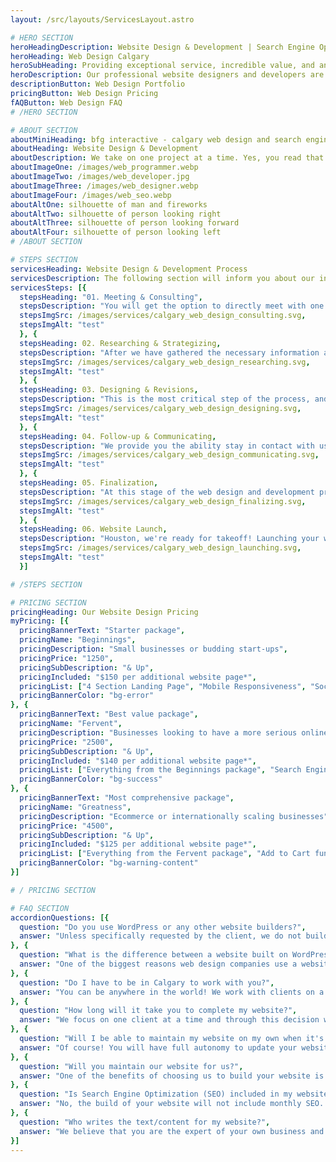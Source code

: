 ```yaml
---
layout: /src/layouts/ServicesLayout.astro

# HERO SECTION
heroHeadingDescription: Website Design & Development | Search Engine Optimization | Social Media Marketing
heroHeading: Web Design Calgary
heroSubHeading: Providing exceptional service, incredible value, and an enjoyable experience.
heroDescription: Our professional website designers and developers are experts in crafting gorgeous, and highly performant websites. In combination with our skilled SEO specialists, BFG Interactive is confident in providing an unparalelled website experience for your visitors, and ultimately, an exceptional value for you.
descriptionButton: Web Design Portfolio
pricingButton: Web Design Pricing
fAQButton: Web Design FAQ
# /HERO SECTION

# ABOUT SECTION
aboutMiniHeading: bfg interactive - calgary web design and search engine optimization
aboutHeading: Website Design & Development
aboutDescription: We take on one project at a time. Yes, you read that right - one project at a time. We know how big of a decision it is for a business to choose us as their website designer & developer, and we take that on as a token of belief and trust. Just as you have chosen to believe in us, we have decided to provide your business with undivided attention and plan to deliver a fantastic product on time. 
aboutImageOne: /images/web_programmer.webp
aboutImageTwo: /images/web_developer.jpg
aboutImageThree: /images/web_designer.webp
aboutImageFour: /images/web_seo.webp
aboutAltOne: silhouette of man and fireworks
aboutAltTwo: silhouette of person looking right
aboutAltThree: silhouette of person looking forward
aboutAltFour: silhouette of person looking left
# /ABOUT SECTION

# STEPS SECTION
servicesHeading: Website Design & Development Process
servicesDescription: The following section will inform you about our intuitive and hassle-free web design and development process!
servicesSteps: [{
  stepsHeading: "01. Meeting & Consulting", 
  stepsDescription: "You will get the option to directly meet with one of our team members either in real life, or through an online appointment. This initial consultation will allow our company to better understand your needs.", 
  stepsImgSrc: /images/services/calgary_web_design_consulting.svg, 
  stepsImgAlt: "test" 
  }, {
  stepsHeading: 02. Researching & Strategizing, 
  stepsDescription: "After we have gathered the necessary information about your business, our team members will research, deliberate, and strategise an approach that we believe will best accomplish your business's website goals.", 
  stepsImgSrc: /images/services/calgary_web_design_researching.svg, 
  stepsImgAlt: "test"
  }, {
  stepsHeading: 03. Designing & Revisions, 
  stepsDescription: "This is the most critical step of the process, and thus will take the most amount of time. Our web designers will present you an initial design idea for your website. If you're unhappy with the current design, we will try our best to accommodate your vision through our revision process.", 
  stepsImgSrc: /images/services/calgary_web_design_designing.svg, 
  stepsImgAlt: "test"
  }, {
  stepsHeading: 04. Follow-up & Communicating, 
  stepsDescription: "We provide you the ability stay in contact with us as much as you would like - if this requires daily check-ins, then we would be happy to do just that! If you'd like to speak to us only once we have finished with your website, then that is also an option!", 
  stepsImgSrc: /images/services/calgary_web_design_communicating.svg, 
  stepsImgAlt: "test"
  }, {
  stepsHeading: 05. Finalization, 
  stepsDescription: "At this stage of the web design and development process, we will impart you with the necessary knowledge to best maintain your website if you choose to do so manually.", 
  stepsImgSrc: /images/services/calgary_web_design_finalizing.svg, 
  stepsImgAlt: "test"
  }, {
  stepsHeading: 06. Website Launch, 
  stepsDescription: "Houston, we're ready for takeoff! Launching your website doesn't need to be stressful, and it shouldn't be stressful! This is an exciting time for you, go you!", 
  stepsImgSrc: /images/services/calgary_web_design_launching.svg, 
  stepsImgAlt: "test"
  }]

# /STEPS SECTION

# PRICING SECTION
pricingHeading: Our Website Design Pricing
myPricing: [{
  pricingBannerText: "Starter package",
  pricingName: "Beginnings",
  pricingDescription: "Small businesses or budding start-ups",
  pricingPrice: "1250",
  pricingSubDescription: "& Up",
  pricingIncluded: "$150 per additional website page*",
  pricingList: ["4 Section Landing Page", "Mobile Responsiveness", "Social Media Integration", "Contact Form", "Google Maps", "Max. 2 Rounds of Revisions"],
  pricingBannerColor: "bg-error"
}, {
  pricingBannerText: "Best value package",
  pricingName: "Fervent",
  pricingDescription: "Businesses looking to have a more serious online presence",
  pricingPrice: "2500",
  pricingSubDescription: "& Up",
  pricingIncluded: "$140 per additional website page*",
  pricingList: ["Everything from the Beginnings package", "Search Engine Optimization", "Google Analytics", "Google My Business Setup", "Mailing List", "Image Gallery","Max. 2 Rounds of Revisions", ],
  pricingBannerColor: "bg-success"
}, {
  pricingBannerText: "Most comprehensive package",
  pricingName: "Greatness",
  pricingDescription: "Ecommerce or internationally scaling businesses",
  pricingPrice: "4500",
  pricingSubDescription: "& Up",
  pricingIncluded: "$125 per additional website page*",
  pricingList: ["Everything from the Fervent package", "Add to Cart functionality", "1 Product Page", "Checkout Integration", "Shipping Calculator", "Custom Brand Integration", "Blog Page", "Max. 3 Rounds of Revisions"],
  pricingBannerColor: "bg-warning-content"
}]

# / PRICING SECTION

# FAQ SECTION
accordionQuestions: [{
  question: "Do you use WordPress or any other website builders?",
  answer: "Unless specifically requested by the client, we do not build any of our websites using WordPress, or any other website builders. We are proud to say that each and every single one of our projects are built by our expert developers using up to date and state of the art technologies - this is how we set ourselves apart from the competition."
}, {
  question: "What is the difference between a website built on WordPress or other website builders vs. your developed websites?",
  answer: "One of the biggest reasons web design companies use a website builder is because of how quick it is to create a website from it - which is a great option if you were building a website by yourself. Website builders suffer from limited capabilities, performance issues, potential security vulnerabilities, and limited personalizations. Websites developed with us have higher capabilities, increased performance, less security vulnerabilities, and are fully customizable and personalized. All of this for the same or lesser price compared to our competition."
}, {
  question: "Do I have to be in Calgary to work with you?",
  answer: "You can be anywhere in the world! We work with clients on a global basis and have the ability to communicate with you either through email, or scheduled online meetings."
}, {
  question: "How long will it take you to complete my website?",
  answer: "We focus on one client at a time and through this decision we are able to complete our projects rather quickly. Our standard timeline is 1 - 6 weeks and is highly dependent on many factors such as: size of the project, revisions, communication time, etc. "
}, {
  question: "Will I be able to maintain my website on my own when it's finished?",
  answer: "Of course! You will have full autonomy to update your website's text, pictures, products and pricing can all be easily changed on your own. However, if you are seeking to add any more complex changes such as functionalities, design, and/or structural changes, we recommend you do so with a professional developer's assistance. "
}, {
  question: "Will you maintain our website for us?",
  answer: "One of the benefits of choosing us to build your website is the fact that we will impart you with the knowledge to update minor changes on your website such as text, pictures, products, and pricing. If you require any assistance for more complicated developments such as design or structural changes, you can contact us about your requirements and we can provide an hourly quote based on your request."
}, {
  question: "Is Search Engine Optimization (SEO) included in my website build?",
  answer: "No, the build of your website will not include monthly SEO. All of the content such as text, photos, and video added to your website are seen by Google, but it doesn't necessarily mean that you will rank #1. For every single website on the internet, SEO is a constantly ongoing process and requires time and research. We do provide an SEO Boost (one time fee) which is included in the Fervent & Greatness packages. If you'd like to include our SEO Boost in your Beginnings package, it will cost an extra $500. Additionally, we can provide ongoing SEO support at a fixed monthly fee - contact us for more information!"
}, {
  question: "Who writes the text/content for my website?",
  answer: "We believe that you are the expert of your own business and understand it way better than we do, and so we will be requiring you to provide us all of the text content for your website. If you require assistance from us, please reach out and we can discuss the best solution possible. "
}]
---
```

